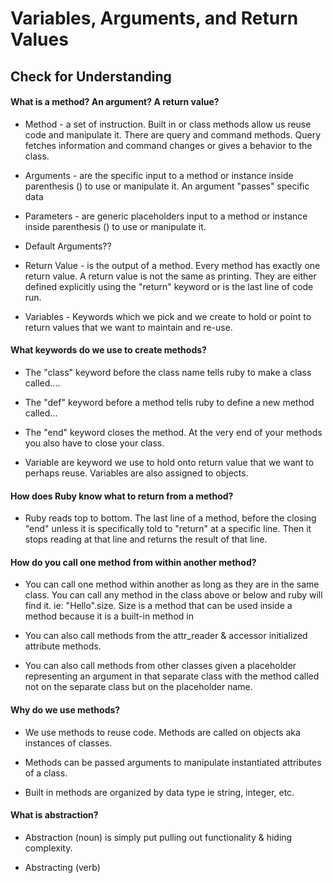 # Variables, Arguments, and Return Values

## Check for Understanding

#### What is a method? An argument? A return value?

  *  Method - a set of instruction. Built in or class methods allow us reuse code and manipulate it. There are query and command methods.
  Query fetches information and command changes or gives
  a behavior to the class.

  * Arguments - are the specific input to a method or instance inside parenthesis () to use or manipulate it.
    An argument "passes" specific data

  * Parameters - are generic placeholders input to a method or instance inside parenthesis () to use or manipulate it.

  * Default Arguments??

  * Return Value - is the output of a method. Every method has exactly one return value.
  A return value is not the same as printing. They are either defined explicitly using the "return" keyword or  is the last line of code run.

  * Variables - Keywords which we pick and we create to hold or point to return values that we want to maintain and re-use.

#### What keywords do we use to create methods?

  * The "class" keyword before the class name tells ruby to
    make a class called....

  * The "def" keyword before a method tells ruby to define  a new method called...

  * The "end" keyword closes the method. At the very end of your methods you also have to close your class.

  * Variable are keyword we use to hold onto return value that we want to perhaps reuse. Variables are also assigned to objects.

#### How does Ruby know what to return from a method?

  * Ruby reads top to bottom. The last line of a method, before the closing "end" unless it is specifically told to "return" at a specific line. Then it stops reading at that line and returns the result of that line.

#### How do you call one method from within another method?

  * You can call one method within another as long as they
    are in the same class. You can call any method in the
    class above or below and ruby will find it.
    ie: "Hello".size. Size is a method that can be used inside a method because it is a built-in method in

  * You can also
    call methods from the attr_reader & accessor initialized
    attribute methods.

  * You can also call methods from other
    classes given a placeholder representing an argument
    in that separate class with the method called not on
    the separate class but on the placeholder name.

#### Why do we use methods?

  * We use methods to reuse code. Methods are called on objects aka instances of classes.

  * Methods can be passed arguments to manipulate instantiated attributes of a class.

  * Built in methods are organized by data type ie string, integer, etc.

#### What is abstraction?

  * Abstraction (noun) is simply put pulling out functionality &  hiding complexity.

  * Abstracting (verb)
